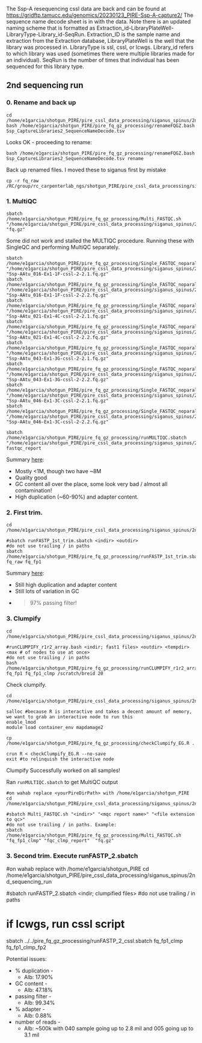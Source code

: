 The Ssp-A resequencing cssl data are back and can be found at https://gridftp.tamucc.edu/genomics/20230123_PIRE-Ssp-A-capture2/ The sequence name decode sheet is in with the data.
Note there is an updated naming scheme that is formatted as Extraction_id-LibraryPlateWell-LibraryType-Library_id-SeqRun. Extraction_ID is the sample name and extraction from the Extraction database, LibraryPlateWell is the well that the library was processed in. LibraryType is ssl, cssl, or lcwgs. Library_id refers to which library was used (sometimes there were multiple libraries made for an individual). SeqRun is the number of times that individual has been sequenced for this library type.

## 2nd sequencing run

### 0. Rename and back up

```
cd /home/e1garcia/shotgun_PIRE/pire_cssl_data_processing/siganus_spinus/2nd_sequencing_run/fq_raw
bash /home/e1garcia/shotgun_PIRE/pire_fq_gz_processing/renameFQGZ.bash Ssp_CaptureLibraries2_SequenceNameDecode.tsv
```

Looks OK - proceeding to rename:

```
bash /home/e1garcia/shotgun_PIRE/pire_fq_gz_processing/renameFQGZ.bash Ssp_CaptureLibraries2_SequenceNameDecode.tsv rename
```

Back up renamed files. I moved these to siganus first by mistake

```
cp -r fq_raw /RC/group/rc_carpenterlab_ngs/shotgun_PIRE/pire_cssl_data_processing/siganus_spinus/2nd_sequencing_run
```

### 1. MultiQC

```
sbatch /home/e1garcia/shotgun_PIRE/pire_fq_gz_processing/Multi_FASTQC.sh "/home/e1garcia/shotgun_PIRE/pire_cssl_data_processing/siganus_spinus/2nd_sequencing_run/fq_raw" "fq.gz"
```

Some did not work and stalled the MULTIQC procedure. Running these with SingleQC and performing MultiQC separately.

```
sbatch /home/e1garcia/shotgun_PIRE/pire_fq_gz_processing/Single_FASTQC_noparallel.sh "/home/e1garcia/shotgun_PIRE/pire_cssl_data_processing/siganus_spinus/2nd_sequencing_run/fq_raw" "Ssp-AAtu_016-Ex1-1F-cssl-2-2.1.fq.gz"
sbatch /home/e1garcia/shotgun_PIRE/pire_fq_gz_processing/Single_FASTQC_noparallel.sh "/home/e1garcia/shotgun_PIRE/pire_cssl_data_processing/siganus_spinus/2nd_sequencing_run/fq_raw" "Ssp-AAtu_016-Ex1-1F-cssl-2-2.2.fq.gz"
sbatch /home/e1garcia/shotgun_PIRE/pire_fq_gz_processing/Single_FASTQC_noparallel.sh "/home/e1garcia/shotgun_PIRE/pire_cssl_data_processing/siganus_spinus/2nd_sequencing_run/fq_raw" "Ssp-AAtu_021-Ex1-4C-cssl-2-2.1.fq.gz"
sbatch /home/e1garcia/shotgun_PIRE/pire_fq_gz_processing/Single_FASTQC_noparallel.sh "/home/e1garcia/shotgun_PIRE/pire_cssl_data_processing/siganus_spinus/2nd_sequencing_run/fq_raw" "Ssp-AAtu_021-Ex1-4C-cssl-2-2.2.fq.gz"
sbatch /home/e1garcia/shotgun_PIRE/pire_fq_gz_processing/Single_FASTQC_noparallel.sh "/home/e1garcia/shotgun_PIRE/pire_cssl_data_processing/siganus_spinus/2nd_sequencing_run/fq_raw" "Ssp-AAtu_043-Ex1-3G-cssl-2-2.1.fq.gz"
sbatch /home/e1garcia/shotgun_PIRE/pire_fq_gz_processing/Single_FASTQC_noparallel.sh "/home/e1garcia/shotgun_PIRE/pire_cssl_data_processing/siganus_spinus/2nd_sequencing_run/fq_raw" "Ssp-AAtu_043-Ex1-3G-cssl-2-2.2.fq.gz"
sbatch /home/e1garcia/shotgun_PIRE/pire_fq_gz_processing/Single_FASTQC_noparallel.sh "/home/e1garcia/shotgun_PIRE/pire_cssl_data_processing/siganus_spinus/2nd_sequencing_run/fq_raw" "Ssp-AAtu_046-Ex1-3C-cssl-2-2.1.fq.gz"
sbatch /home/e1garcia/shotgun_PIRE/pire_fq_gz_processing/Single_FASTQC_noparallel.sh "/home/e1garcia/shotgun_PIRE/pire_cssl_data_processing/siganus_spinus/2nd_sequencing_run/fq_raw" "Ssp-AAtu_046-Ex1-3C-cssl-2-2.2.fq.gz"

sbatch /home/e1garcia/shotgun_PIRE/pire_fq_gz_processing/runMULTIQC.sbatch "/home/e1garcia/shotgun_PIRE/pire_cssl_data_processing/siganus_spinus/2nd_sequencing_run/fq_raw" fastqc_report
```

Summary [here](https://github.com/philippinespire/pire_cssl_data_processing/blob/main/siganus_spinus/2nd_sequencing_run/fq_raw/fastqc_report.html):
* Mostly <1M, though two have ~8M
* Quality good
* GC content all over the place, some look very bad / almost all contamination!
* High duplication (~60-90%) and adapter content.

### 2. First trim.

```
cd /home/e1garcia/shotgun_PIRE/pire_cssl_data_processing/siganus_spinus/2nd_sequencing_run

#sbatch runFASTP_1st_trim.sbatch <indir> <outdir>
#do not use trailing / in paths
sbatch /home/e1garcia/shotgun_PIRE/pire_fq_gz_processing/runFASTP_1st_trim.sbatch fq_raw fq_fp1
```

Summary [here](https://github.com/philippinespire/pire_cssl_data_processing/blob/main/siganus_spinus/2nd_sequencing_run/fq_fp1/1st_fastp_report.html):
* Still high duplication and adapter content
* Still lots of variation in GC
* > 97% passing filter!

### 3. Clumpify

```
cd /home/e1garcia/shotgun_PIRE/pire_cssl_data_processing/siganus_spinus/2nd_sequencing_run

#runCLUMPIFY_r1r2_array.bash <indir; fast1 files> <outdir> <tempdir> <max # of nodes to use at once>
#do not use trailing / in paths
bash /home/e1garcia/shotgun_PIRE/pire_fq_gz_processing/runCLUMPIFY_r1r2_array.bash fq_fp1 fq_fp1_clmp /scratch/breid 20
```

Check clumpify.

```
cd /home/e1garcia/shotgun_PIRE/pire_cssl_data_processing/siganus_spinus/2nd_sequencing_run

salloc #because R is interactive and takes a decent amount of memory, we want to grab an interactive node to run this
enable_lmod
module load container_env mapdamage2

cp /home/e1garcia/shotgun_PIRE/pire_fq_gz_processing/checkClumpify_EG.R .

crun R < checkClumpify_EG.R --no-save
exit #to relinquish the interactive node
```

Clumpify Successfully worked on all samples!

Ran `runMULTIQC.sbatch` to get MultiQC output

```
#on wahab replace <yourPireDirPath> with /home/e1garcia/shotgun_PIRE
cd /home/e1garcia/shotgun_PIRE/pire_cssl_data_processing/siganus_spinus/2nd_sequencing_run

#sbatch Multi_FASTQC.sh "<indir>" "<mqc report name>" "<file extension to qc>"
#do not use trailing / in paths. Example:
sbatch /home/e1garcia/shotgun_PIRE/pire_fq_gz_processing/Multi_FASTQC.sh "fq_fp1_clmp" "fqc_clmp_report"  "fq.gz"
```

### 3. Second trim. Execute runFASTP_2.sbatch
#on wahab replace <yourPireDirPath> with /home/e1garcia/shotgun_PIRE
cd /home/e1garcia/shotgun_PIRE/pire_cssl_data_processing/siganus_spinus/2nd_sequencing_run

#sbatch runFASTP_2.sbatch <indir; clumpified files> <outdir>
#do not use trailing / in paths
# if lcwgs, run cssl script
sbatch ../../pire_fq_gz_processing/runFASTP_2_cssl.sbatch fq_fp1_clmp fq_fp1_clmp_fp2

Potential issues:
  * % duplication -
    * Alb: 17.90%
  * GC content -
    * Alb: 47.18%
  * passing filter -
    * Alb: 99.34%
  * % adapter -
    * Alb: 0.88%
  * number of reads -
    * Alb: ~500k with 040 sample going up to 2.8 mil and 005 going up to 3.1 mil

